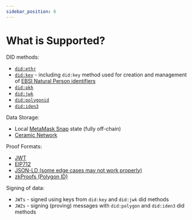 ```yaml
---
sidebar_position: 6
---
```


# What is Supported?

DID methods:

- [`did:ethr`](https://github.com/decentralized-identity/ethr-did-resolver/blob/master/doc/did-method-spec.md)
- [`did:key`](https://w3c-ccg.github.io/did-method-key/) - including `did:key` method used for creation and management of [EBSI Natural Person identifiers](https://hub.ebsi.eu/vc-framework/did/did-methods/natural-person)
- [`did:pkh`](https://github.com/w3c-ccg/did-pkh/blob/main/did-pkh-method-draft.md)
- [`did:jwk`](https://github.com/quartzjer/did-jwk/blob/main/spec.md)
- [`did:polygonid`](https://github.com/0xPolygonID/did-polygonid/blob/main/did-polygonid-method-draft.md)
- [`did:iden3`](https://docs.iden3.io/getting-started/identity/identifier/)

Data Storage:

- Local [MetaMask Snap](https://docs.metamask.io/guide/snaps.html) state (fully off-chain)
- [Ceramic Network](https://ceramic.network/)

Proof Formats:

- [JWT](https://www.rfc-editor.org/rfc/rfc7519)
- [EIP712](https://w3c-ccg.github.io/ethereum-eip712-signature-2021-spec/)
- [JSON-LD (some edge cases may not work properly)](https://w3c.github.io/vc-data-integrity/#proofs)
- [zkProofs (Polygon ID)](https://0xpolygonid.github.io/tutorials/)

Signing of data:

- `JWTs` - signed using keys from `did:key` and `did:jwk` did methods
- `JWZs` - signing (proving) messages with `did:polygon` and `did:iden3` did methods
